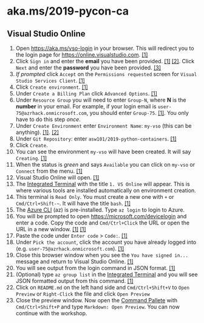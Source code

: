 # aka.ms/2019-pycon-ca

## Visual Studio Online

1. Open <https://aka.ms/vso-login> in your browser. This will redirect you to the login page for <https://online.visualstudio.com>. [[1]](images/image-001a.png)
1. Click `Sign in` and enter the **email** you have been provided. [[1]](images/image-002a.png) [[2]](images/image-003a.png). Click `Next` and enter the **password** you have been provided. [[3]](images/image-004a.png)
1. _If prompted_ click `Accept` on the `Permissions requested` screen for `Visual Studio Services Client`. [[1]](images/image-005a.png)
1. Click `Create environment`. [[1]](images/image-006a.png)
1. Under `Create a Billing Plan` click `Advanced Options`. [[1]](images/image-007a.png)
1. Under `Resource Group` you will need to enter `Group-N`, where **N** is the **number** in your email. For example, if your login email is `user-75@azrhack.onmicrosoft.com`, you should enter `Group-75`. [[1]](images/image-009a.png). You only have to do this step *once*.
1. Under `Create Environment` enter `Environment Name`: `my-vso` (this can be anything). [[1]](images/image-010a.png). [[2]](images/image-011a.png)
1. Under `Git Repository`: enter `asw101/2019-python-containers`. [[1]](images/image-011a.png)
1. Click `Create`.
1. You can see the environment `my-vso` will have been created. It will say `Creating`. [[1]](images/image-013a.png)
1. When the status is *green* and says `Available` you can click on `my-vso` or `Connect` from the menu. [[1]](images/image-014a.png)
1. Visual Studio Online will open. [[1]](images/image-015a.png)
1. The [Integrated Terminal]() with the title `1. VS Online` will appear. This is where various tools are installed automatically on environment creation. 
1. This terminal is `Read Only`. You must create a new one with `+` or `Cmd/Ctrl+Shift-~`. It will have the title `bash`. [[1]](images/image-017a.png)
1. The [Azure CLI]() (az) is pre-installed. Type `az login` to login to Azure.
1. You will be prompted to open <https://microsoft.com/devicelogin> and enter a code. Copy the code and `Cmd/Ctrl+Click` the URL or open the URL in a new window. [[1]](images/image-018a.png) [[1]](images/image-019a.png)
1. Paste the code under `Enter code` > `Code:`. [[1]](images/image-020a.png)
1. Under `Pick the account`, click the account you have already logged into (e.g. `user-75@azrhack.onmicrosoft.com`). [[1]](images/image-021a.png)
1. Close this browser window when you see the `You have signed in...` message and return to Visual Studio Online. [[1]](images/image-022a.png)
1. You will see output from the login command in JSON format. [[1]](images/image-023a.png)
1. (Optional) type `az group list` in the [Integrated Terminal]() and you will see JSON formatted output from this command. [[1]](images/image-024a.png)
1. Click on `README.md` on the left hand side and `Cmd/Ctrl+Shift+V` to `Open Preview` or `Right-Click` the file and click `Open Preview`
1. Close the preview window. Now open the [Command Pallete](https://code.visualstudio.com/docs/getstarted/userinterface#_command-palette) with `Cmd/Ctrl+Shift+P` and type `Markdown: Open Preview`. You can now continue with the workshop.
